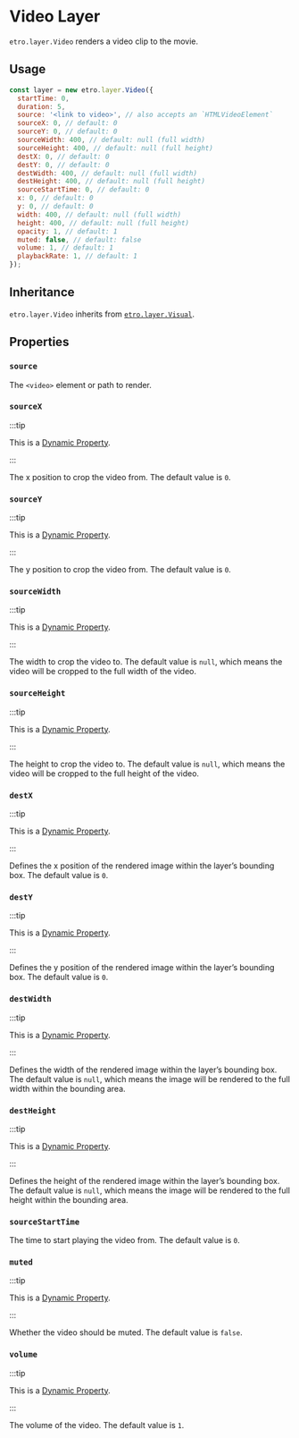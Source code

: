 # Video Layer

`etro.layer.Video` renders a video clip to the movie.

## Usage

```js
const layer = new etro.layer.Video({
  startTime: 0,
  duration: 5,
  source: '<link to video>', // also accepts an `HTMLVideoElement`
  sourceX: 0, // default: 0
  sourceY: 0, // default: 0
  sourceWidth: 400, // default: null (full width)
  sourceHeight: 400, // default: null (full height)
  destX: 0, // default: 0
  destY: 0, // default: 0
  destWidth: 400, // default: null (full width)
  destHeight: 400, // default: null (full height)
  sourceStartTime: 0, // default: 0
  x: 0, // default: 0
  y: 0, // default: 0
  width: 400, // default: null (full width)
  height: 400, // default: null (full height)
  opacity: 1, // default: 1
  muted: false, // default: false
  volume: 1, // default: 1
  playbackRate: 1, // default: 1
});
```

## Inheritance

`etro.layer.Video` inherits from [`etro.layer.Visual`](visual).

## Properties

### `source`

The `<video>` element or path to render.

### `sourceX`

:::tip

This is a [Dynamic Property](../dynamic-properties).

:::

The x position to crop the video from. The default value is `0`.

### `sourceY`

:::tip

This is a [Dynamic Property](../dynamic-properties).

:::

The y position to crop the video from. The default value is `0`.

### `sourceWidth`

:::tip

This is a [Dynamic Property](../dynamic-properties).

:::

The width to crop the video to. The default value is `null`, which means the video will be cropped to the full width of the video.

### `sourceHeight`

:::tip

This is a [Dynamic Property](../dynamic-properties).

:::

The height to crop the video to. The default value is `null`, which means the video will be cropped to the full height of the video.

### `destX`

:::tip

This is a [Dynamic Property](../dynamic-properties).

:::

Defines the x position of the rendered image within the layer’s bounding box. The default value is `0`.

### `destY`

:::tip

This is a [Dynamic Property](../dynamic-properties).

:::

Defines the y position of the rendered image within the layer’s bounding box. The default value is `0`.

### `destWidth`

:::tip

This is a [Dynamic Property](../dynamic-properties).

:::

Defines the width of the rendered image within the layer’s bounding box. The default value is `null`, which means the image will be rendered to the full width within the bounding area.

### `destHeight`

:::tip

This is a [Dynamic Property](../dynamic-properties).

:::

Defines the height of the rendered image within the layer’s bounding box. The default value is `null`, which means the image will be rendered to the full height within the bounding area.

### `sourceStartTime`

The time to start playing the video from. The default value is `0`.

### `muted`

:::tip

This is a [Dynamic Property](../dynamic-properties).

:::

Whether the video should be muted. The default value is `false`.

### `volume`

:::tip

This is a [Dynamic Property](../dynamic-properties).

:::

The volume of the video. The default value is `1`.
